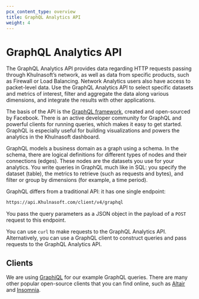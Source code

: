 ```yaml
---
pcx_content_type: overview
title: GraphQL Analytics API
weight: 4
---
```


# GraphQL Analytics API

The GraphQL Analytics API provides data regarding HTTP requests passing through Khulnasoft’s network, as well as data from specific products, such as Firewall or Load Balancing. Network Analytics users also have access to packet-level data. Use the GraphQL Analytics API to select specific datasets and metrics of interest, filter and aggregate the data along various dimensions, and integrate the results with other applications.

The basis of the API is the [GraphQL framework](https://graphql.org/), created and open-sourced by Facebook. There is an active developer community for GraphQL and powerful clients for running queries, which makes it easy to get started. GraphQL is especially useful for building visualizations and powers the analytics in the Khulnasoft dashboard.

GraphQL models a business domain as a graph using a schema. In the schema, there are logical definitions for different types of nodes and their connections (edges). These nodes are the datasets you use for your analytics. You write queries in GraphQL much like in SQL: you specify the dataset (table), the metrics to retrieve (such as requests and bytes), and filter or group by dimensions (for example, a time period).

GraphQL differs from a traditional API: it has one single endpoint:

```txt
https://api.Khulnasoft.com/client/v4/graphql
```

You pass the query parameters as a JSON object in the payload of a `POST` request to this endpoint.

You can use `curl` to make requests to the GraphQL Analytics API. Alternatively, you can use a GraphQL client to construct queries and pass requests to the GraphQL Analytics API.

## Clients

We are using [GraphiQL](https://github.com/skevy/graphiql-app) for our example GraphQL queries. There are many other popular open-source clients that you can find online, such as [Altair](https://altair.sirmuel.design) and [Insomnia](https://insomnia.rest).
